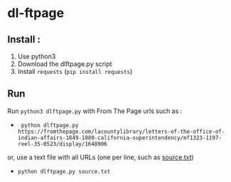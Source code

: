 # dl-ftpage

## Install :

1. Use python3
2. Download  the dlftpage.py script 
3. Install `requests` (`pip install requests`) 

## Run

Run `python3 dlftpage.py` with From The Page urls such as :

- ` python dlftpage.py https://fromthepage.com/lacountylibrary/letters-of-the-office-of-indian-affairs-1849-1880-california-superintendency/mf1323-1197-reel-35-0523/display/1648906`

or, use a text file with all URLs (one per line, such as [source.txt](source.txt))

- `python dlftpage.py source.txt`
